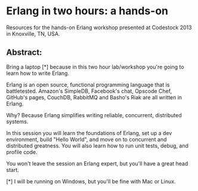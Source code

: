 Erlang in two hours: a hands-on
===============

Resources for the hands-on Erlang workshop presented at Codestock 2013 in Knoxville, TN, USA.

Abstract:
---------
Bring a laptop [*] because in this two hour lab/workshop you're going to learn how to write Erlang.

Erlang is an open source, functional programming language that is battletested. Amazon's SimpleDB, Facebook's chat, Opscode Chef, GitHub's pages, CouchDB, RabbitMQ and Basho's Riak are all written in Erlang.

Why? Because Erlang simplifies writing reliable, concurrent, distributed systems.

In this session you will learn the foundations of Erlang, set up a dev environment, build "Hello World", and move on to concurrent and distributed greatness. You will also learn how to run unit tests, debug, and profile code.

You won't leave the session an Erlang expert, but you'll have a great head start.

[*] I will be running on Windows, but you'll be fine with Mac or Linux.


